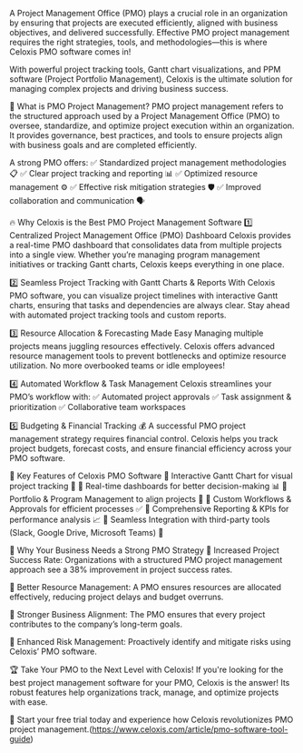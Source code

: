 A Project Management Office (PMO) plays a crucial role in an organization by ensuring that projects are executed efficiently, aligned with business objectives, and delivered successfully. Effective PMO project management requires the right strategies, tools, and methodologies—this is where Celoxis PMO software comes in!

With powerful project tracking tools, Gantt chart visualizations, and PPM software (Project Portfolio Management), Celoxis is the ultimate solution for managing complex projects and driving business success.

🚀 What is PMO Project Management?
PMO project management refers to the structured approach used by a Project Management Office (PMO) to oversee, standardize, and optimize project execution within an organization. It provides governance, best practices, and tools to ensure projects align with business goals and are completed efficiently.

A strong PMO offers:
✅ Standardized project management methodologies 📋
✅ Clear project tracking and reporting 📊
✅ Optimized resource management ⚙️
✅ Effective risk mitigation strategies 🛡️
✅ Improved collaboration and communication 🗣️

🔥 Why Celoxis is the Best PMO Project Management Software
1️⃣ Centralized Project Management Office (PMO) Dashboard
Celoxis provides a real-time PMO dashboard that consolidates data from multiple projects into a single view. Whether you’re managing program management initiatives or tracking Gantt charts, Celoxis keeps everything in one place.

2️⃣ Seamless Project Tracking with Gantt Charts & Reports
With Celoxis PMO software, you can visualize project timelines with interactive Gantt charts, ensuring that tasks and dependencies are always clear. Stay ahead with automated project tracking tools and custom reports.

3️⃣ Resource Allocation & Forecasting Made Easy
Managing multiple projects means juggling resources effectively. Celoxis offers advanced resource management tools to prevent bottlenecks and optimize resource utilization. No more overbooked teams or idle employees!

4️⃣ Automated Workflow & Task Management
Celoxis streamlines your PMO’s workflow with:
✅ Automated project approvals
✅ Task assignment & prioritization
✅ Collaborative team workspaces

5️⃣ Budgeting & Financial Tracking 💰
A successful PMO project management strategy requires financial control. Celoxis helps you track project budgets, forecast costs, and ensure financial efficiency across your PMO software.

🌟 Key Features of Celoxis PMO Software
🔹 Interactive Gantt Chart for visual project tracking 📍
🔹 Real-time dashboards for better decision-making 📊
🔹 Portfolio & Program Management to align projects 🎯
🔹 Custom Workflows & Approvals for efficient processes ✅
🔹 Comprehensive Reporting & KPIs for performance analysis 📈
🔹 Seamless Integration with third-party tools (Slack, Google Drive, Microsoft Teams) 🔄

🧠 Why Your Business Needs a Strong PMO Strategy
📌 Increased Project Success Rate: Organizations with a structured PMO project management approach see a 38% improvement in project success rates.

📌 Better Resource Management: A PMO ensures resources are allocated effectively, reducing project delays and budget overruns.

📌 Stronger Business Alignment: The PMO ensures that every project contributes to the company’s long-term goals.

📌 Enhanced Risk Management: Proactively identify and mitigate risks using Celoxis’ PMO software.

🏆 Take Your PMO to the Next Level with Celoxis!
If you're looking for the best project management software for your PMO, Celoxis is the answer! Its robust features help organizations track, manage, and optimize projects with ease.

🔗 Start your free trial today and experience how Celoxis revolutionizes PMO project management.(https://www.celoxis.com/article/pmo-software-tool-guide)
